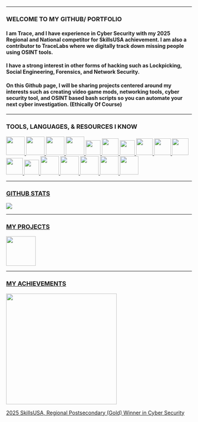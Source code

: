 <img src="" alt="" />

---

### WELCOME TO MY GITHUB/ PORTFOLIO

#### I am Trace, and I have experience in Cyber Security with my 2025 Regional and National competitor for SkillsUSA achievement. I am also a contributor to TraceLabs where we digitally track down missing people using OSINT tools.
#### I have a strong interest in other forms of hacking such as Lockpicking, Social Engineering, Forensics, and Network Security.
#### On this Github page, I will be sharing projects centered around my interests such as creating video game mods, networking tools, cyber security tool, and OSINT based bash scripts so you can automate your next cyber investigation. (Ethically Of Course)
---

### TOOLS, LANGUAGES, & RESOURCES I KNOW

<p>
    <!--Link 1: LINUX KERNAL-->
 <a href="https://www.linux.org/" </a> 
    <img height="50" width="50" src="https://img.icons8.com/?size=48&id=17842&format=png" />
    <!--Link 2:WINDOWS-->
  <a href="https://www.microsoft.com/software-download/windows11" </a> 
    <img height="50" width="50" src="https://img.icons8.com/?size=48&id=TuXN3JNUBGOT&format=png" />
     <!--LInk 3:BASH SCRIPTING-->
<a href="https://www.gnu.org/software/bash/" </a> 
    <img height="50" width="50" src="https://img.icons8.com/?size=48&id=9MJf0ngDwS8z&format=png" />
     <!--Link 4:KALI LINUX-->
  <a href="https://www.kali.org/" </a> 
    <img height="50" width="50" src="https://img.icons8.com/?size=80&id=qBWtR72kluCU&format=png" />
     <!--Link 5: QUBES OS-->
<a href="https://www.qubes-os.org/" </a> 
    <img height="40" width="40" src="https://upload.wikimedia.org/wikipedia/commons/thumb/6/61/Qubes_OS_Logo.svg/250px-Qubes_OS_Logo.svg.png" />
     <!--Link 6: NMAP-->
<a href="https://nmap.org/" </a> 
    <img height="45" width="45" src="https://img.icons8.com/?size=48&id=9b5wowKIlo9d&format=png" />
     <!--Link 7: WIRESHARK-->
<a href="https://www.wireshark.org/" </a> 
    <img height="40" width="40" src="https://upload.wikimedia.org/wikipedia/commons/thumb/d/df/Wireshark_icon.svg/100px-Wireshark_icon.svg.png" />
      <!--Link 8: PYTHON-->
<a href="https://www.python.org/" </a> 
    <img height="45" width="45" src="https://img.icons8.com/?size=100&id=13441&format=png&color=000000" />
      <!--Link 9:KALI LINUX-->
<a href="https://code.visualstudio.com/" </a> 
    <img height="45" width="45" src="https://img.icons8.com/?size=48&id=9OGIyU8hrxW5&format=png" />
       <!--Link 10: OWASP-->
<a href="https://owasp.org/" </a> 
    <img height="45" width="45" src="https://cydrill.com/wp-content/uploads/owasp_logo_flat2_icon.png" />
      <!--Link 11: HACKTHEBOX-->
<a href="https://www.hackthebox.com/" </a> 
    <img height="45" width="45" src="https://silofy.gallerycdn.vsassets.io/extensions/silofy/hackthebox/0.2.9/1629722910669/Microsoft.VisualStudio.Services.Icons.Default" />
     <!--Link 12: VIM-->
<a href="https://www.vim.org/about.php" </a> 
    <img height="40" width="40" src="https://img.icons8.com/?size=80&id=zC9SDvhmTlTo&format=png" />
 <!--Link 13: PROXMOX-->
<a href="https://www.proxmox.com/en/" </a> 
    <img height="50" width="50" src="https://img.icons8.com/?size=100&id=53iFar0HpEW9&format=png&color=000000" />
 <!--Link 14: TOR-->
<a href="https://www.torproject.org/" </a> 
    <img height="50" width="50" src="https://img.icons8.com/?size=100&id=LSOtRiURcRCx&format=png&color=000000" />
     <!--Link 14: NOTION-->
<a href="https://www.notion.com/" </a> 
    <img height="50" width="50" src="https://images.icon-icons.com/2389/PNG/512/notion_logo_icon_145025.png" />
    <!--Link 14: OSINT-->
<a href="https://osintframework.com/" </a> 
    <img height="50" width="50" src="https://images.icon-icons.com/1908/PNG/512/4552604-globe-internet-sphere-web_121385.png" />
<!--Link 14: TRYHACKME-->
<a href="https://tryhackme.com/" </a> 
    <img height="50" width="50" src="https://images.icon-icons.com/3915/PNG/512/tryhackme_logo_icon_249349.png" />
</p>


---

### GITHUB STATS

<img align="center" src="https://github-readme-stats.vercel.app/api?username=tracelllll&show_icons=true&theme=dark" />

---

### MY PROJECTS
<p>
    <!--$PICEYMAP-->
<a href="https://github.com/cybertracell/spiceymap/blob/main/README.md" </a> 
    <img height="80" width="80" src="IMG_0538.png" />

    
---

### MY ACHIEVEMENTS
<p>
    <!--SKILLSUSA REG. METAL-->
    <img height="300" width="300" src="https://raw.githubusercontent.com/tracelllll/tracelllll/refs/heads/main/PXL_20250328_160523168_1747186082239.jpg" />

2025 SkillsUSA, Regional Postsecondary (Gold) Winner in Cyber Security
